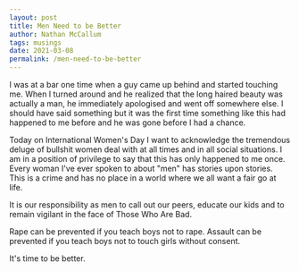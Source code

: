 ```yaml
---
layout: post
title: Men Need to be Better
author: Nathan McCallum
tags: musings
date: 2021-03-08
permalink: /men-need-to-be-better
---
```


I was at a bar one time when a guy came up behind and started touching me. When I turned around and he realized that the long haired beauty was actually a man, he immediately apologised and went off somewhere else. I should have said something but it was the first time something like this had happened to me before and he was gone before I had a chance.

Today on International Women's Day I want to acknowledge the tremendous deluge of bullshit women deal with at all times and in all social situations. I am in a position of privilege to say that this has only happened to me once. Every woman I've ever spoken to about "men" has stories upon stories. This is a crime and has no place in a world where we all want a fair go at life.

It is our responsibility as men to call out our peers, educate our kids and to remain vigilant in the face of Those Who Are Bad.

Rape can be prevented if you teach boys not to rape.
Assault can be prevented if you teach boys not to touch girls without consent.

It's time to be better.
